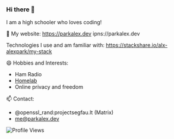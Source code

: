 ### Hi there 👋

I am a high schooler who loves coding!

🔗 My website: https://parkalex.dev ipns://parkalex.dev

Technologies I use and am familiar with: https://stackshare.io/alx-alexpark/my-stack

😄 Hobbies and Interests:
- Ham Radio
- [Homelab](https://reddit.com/r/homelab/)
- Online privacy and freedom

📫 Contact:
- @openssl_rand:projectsegfau.lt (Matrix)
- me@parkalex.dev
<!--
**alx-alexpark/alx-alexpark** is a ✨ _special_ ✨ repository because its `README.md` (this file) appears on your GitHub profile.

Here are some ideas to get you started:

- 🔭 I’m currently working on ...
- 🌱 I’m currently learning ...
- 👯 I’m looking to collaborate on ...
- 🤔 I’m looking for help with ...
- 💬 Ask me about ...
- 📫 How to reach me: ...
- 😄 Pronouns: ...
- ⚡ Fun fact: ...
-->

![Profile Views](https://komarev.com/ghpvc/?username=alx-alexpark&color=brightgreen)
